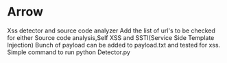 # Arrow
Xss detector and source code analyzer
Add the list of url's to be checked for either Source code analysis,Self XSS and SSTI(Service Side Template Injection)
Bunch of payload can be added to payload.txt and tested for xss.
Simple command to run
python Detector.py
